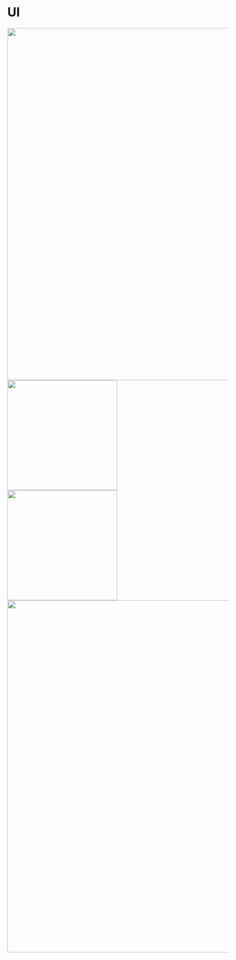 # UI

<img src="https://github.com/user-attachments/assets/2bf60036-8c42-408f-a4d0-d9d32c74a98e" heigth="900" width="800"/>
<br/>
<img src="https://github.com/user-attachments/assets/ce41ac23-28a6-40e6-bcf8-5419c9cf2723" heigth="200" width="250"/>
<br/>
<img src="https://github.com/user-attachments/assets/db46b4b4-c93e-4b25-939e-03f9dbd4923b" heigth="200" width="250" style="display: inline;"/>
<br/>
<img src="https://github.com/user-attachments/assets/addb49d8-f1d7-4b06-b212-34b5f1febd3" heigth="900" width="800"/>
